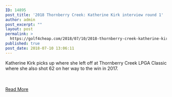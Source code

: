 ```yaml
---
ID: 14895
post_title: '2018 Thornberry Creek: Katherine Kirk interview round 1'
author: admin
post_excerpt: ""
layout: post
permalink: >
  https://golf4cheap.com/2018/07/10/2018-thornberry-creek-katherine-kirk-interview-round-1/
published: true
post_date: 2018-07-10 13:06:11
---
```

<p>Katherine Kirk picks up where she left off at Thornberry Creek LPGA Classic where she also shot 62 on her way to the win in 2017.</p><br><br><a href="http://www.golfchannel.com/video/kirk-62-picks-where-she-left-thornberry-creek">Read More</a>